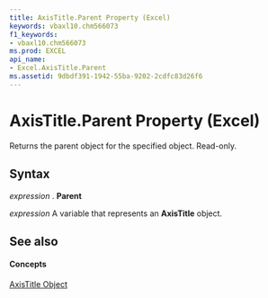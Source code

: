 ```yaml
---
title: AxisTitle.Parent Property (Excel)
keywords: vbaxl10.chm566073
f1_keywords:
- vbaxl10.chm566073
ms.prod: EXCEL
api_name:
- Excel.AxisTitle.Parent
ms.assetid: 9dbdf391-1942-55ba-9202-2cdfc83d26f6
---
```



# AxisTitle.Parent Property (Excel)

Returns the parent object for the specified object. Read-only.


## Syntax

 _expression_ . **Parent**

 _expression_ A variable that represents an **AxisTitle** object.


## See also


#### Concepts


[AxisTitle Object](axistitle-object-excel.md)

